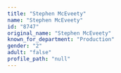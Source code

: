 ```yaml
---
title: "Stephen McEveety"
name: "Stephen McEveety"
id: "8747"
original_name: "Stephen McEveety"
known_for_department: "Production"
gender: "2"
adult: "false"
profile_path: "null"
---
```


